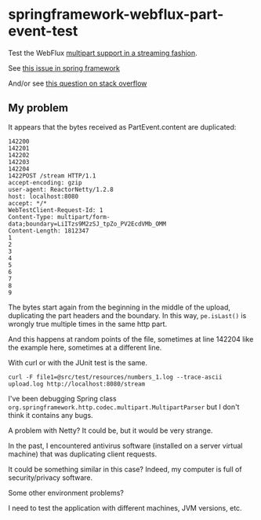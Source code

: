 # springframework-webflux-part-event-test

Test the WebFlux [multipart support in a streaming fashion](https://docs.spring.io/spring-framework/reference/web/webflux/controller/ann-methods/multipart-forms.html).

See [this issue in spring framework](https://github.com/spring-projects/spring-framework/issues/35245)

And/or see [this question on stack overflow](https://stackoverflow.com/questions/79700691/uploading-files-using-spring-partevent-and-webflux-gives-decodingexception-coul)

## My problem

It appears that the bytes received as PartEvent.content are duplicated:

```
142200
142201
142202
142203
142204
1422POST /stream HTTP/1.1
accept-encoding: gzip
user-agent: ReactorNetty/1.2.8
host: localhost:8080
accept: */*
WebTestClient-Request-Id: 1
Content-Type: multipart/form-data;boundary=LiITzs9M2zSJ_tpZo_PV2EcdVMb_OMM
Content-Length: 1812347
1
2
3
4
5
6
7
8
9
```

The bytes start again from the beginning in the middle of the upload, duplicating the part headers and the boundary. In this way, `pe.isLast()` is wrongly true multiple times in the same http part.

And this happens at random points of the file, sometimes at line 142204 like the example here, sometimes at a different line.

With curl or with the JUnit test is the same.

```
curl -F file1=@src/test/resources/numbers_1.log --trace-ascii upload.log http://localhost:8080/stream
```

I've been debugging Spring class `org.springframework.http.codec.multipart.MultipartParser` but I don't think it contains any bugs.

A problem with Netty? It could be, but it would be very strange.

In the past, I encountered antivirus software (installed on a server virtual machine) that was duplicating client requests.

It could be something similar in this case? Indeed, my computer is full of security/privacy software.

Some other environment problems?

I need to test the application with different machines, JVM versions, etc.